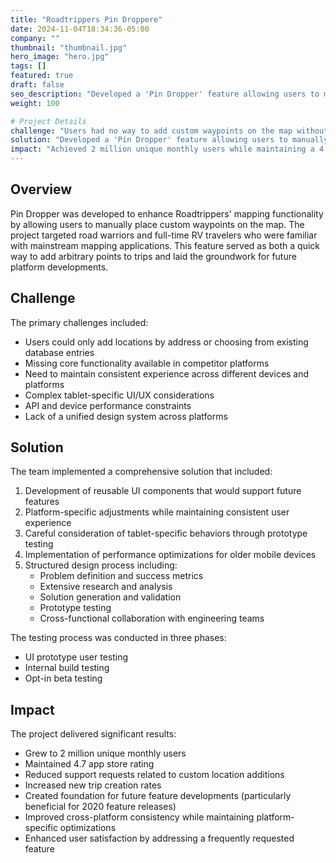 ```yaml
---
title: "Roadtrippers Pin Droppere"
date: 2024-11-04T18:34:36-05:00
company: ""
thumbnail: "thumbnail.jpg"
hero_image: "hero.jpg"
tags: []
featured: true
draft: false
seo_description: "Developed a 'Pin Dropper' feature allowing users to manually place custom waypoints on the map, with consistent behavior across platforms and devices."
weight: 100

# Project Details
challenge: "Users had no way to add custom waypoints on the map without having a specific address, limiting trip planning flexibility and accuracy."
solution: "Developed a 'Pin Dropper' feature allowing users to manually place custom waypoints on the map, with consistent behavior across platforms and devices."
impact: "Achieved 2 million unique monthly users while maintaining a 4.7 app store rating. Reduced support requests and increased new trip creation rates."
---
```


## Overview

Pin Dropper was developed to enhance Roadtrippers' mapping functionality by allowing users to manually place custom waypoints on the map. The project targeted road warriors and full-time RV travelers who were familiar with mainstream mapping applications. This feature served as both a quick way to add arbitrary points to trips and laid the groundwork for future platform developments.

## Challenge

The primary challenges included:
- Users could only add locations by address or choosing from existing database entries
- Missing core functionality available in competitor platforms
- Need to maintain consistent experience across different devices and platforms
- Complex tablet-specific UI/UX considerations
- API and device performance constraints
- Lack of a unified design system across platforms

## Solution

The team implemented a comprehensive solution that included:
1. Development of reusable UI components that would support future features
2. Platform-specific adjustments while maintaining consistent user experience
3. Careful consideration of tablet-specific behaviors through prototype testing
4. Implementation of performance optimizations for older mobile devices
5. Structured design process including:
   - Problem definition and success metrics
   - Extensive research and analysis
   - Solution generation and validation
   - Prototype testing
   - Cross-functional collaboration with engineering teams

The testing process was conducted in three phases:
- UI prototype user testing
- Internal build testing
- Opt-in beta testing


## Impact

The project delivered significant results:
- Grew to 2 million unique monthly users
- Maintained 4.7 app store rating
- Reduced support requests related to custom location additions
- Increased new trip creation rates
- Created foundation for future feature developments (particularly beneficial for 2020 feature releases)
- Improved cross-platform consistency while maintaining platform-specific optimizations
- Enhanced user satisfaction by addressing a frequently requested feature

